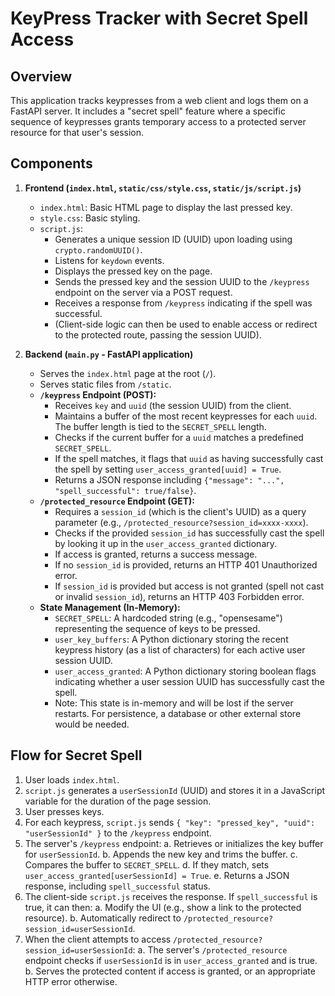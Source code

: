 # KeyPress Tracker with Secret Spell Access

## Overview

This application tracks keypresses from a web client and logs them on a FastAPI server. It includes a "secret spell" feature where a specific sequence of keypresses grants temporary access to a protected server resource for that user's session.

## Components

1.  **Frontend (`index.html`, `static/css/style.css`, `static/js/script.js`)**
    *   `index.html`: Basic HTML page to display the last pressed key.
    *   `style.css`: Basic styling.
    *   `script.js`:
        *   Generates a unique session ID (UUID) upon loading using `crypto.randomUUID()`.
        *   Listens for `keydown` events.
        *   Displays the pressed key on the page.
        *   Sends the pressed key and the session UUID to the `/keypress` endpoint on the server via a POST request.
        *   Receives a response from `/keypress` indicating if the spell was successful.
        *   (Client-side logic can then be used to enable access or redirect to the protected route, passing the session UUID).

2.  **Backend (`main.py` - FastAPI application)**
    *   Serves the `index.html` page at the root (`/`).
    *   Serves static files from `/static`.
    *   **`/keypress` Endpoint (POST):**
        *   Receives `key` and `uuid` (the session UUID) from the client.
        *   Maintains a buffer of the most recent keypresses for each `uuid`. The buffer length is tied to the `SECRET_SPELL` length.
        *   Checks if the current buffer for a `uuid` matches a predefined `SECRET_SPELL`.
        *   If the spell matches, it flags that `uuid` as having successfully cast the spell by setting `user_access_granted[uuid] = True`.
        *   Returns a JSON response including `{"message": "...", "spell_successful": true/false}`.
    *   **`/protected_resource` Endpoint (GET):**
        *   Requires a `session_id` (which is the client's UUID) as a query parameter (e.g., `/protected_resource?session_id=xxxx-xxxx`).
        *   Checks if the provided `session_id` has successfully cast the spell by looking it up in the `user_access_granted` dictionary.
        *   If access is granted, returns a success message.
        *   If no `session_id` is provided, returns an HTTP 401 Unauthorized error.
        *   If `session_id` is provided but access is not granted (spell not cast or invalid `session_id`), returns an HTTP 403 Forbidden error.
    *   **State Management (In-Memory):**
        *   `SECRET_SPELL`: A hardcoded string (e.g., "opensesame") representing the sequence of keys to be pressed.
        *   `user_key_buffers`: A Python dictionary storing the recent keypress history (as a list of characters) for each active user session UUID.
        *   `user_access_granted`: A Python dictionary storing boolean flags indicating whether a user session UUID has successfully cast the spell.
        *   Note: This state is in-memory and will be lost if the server restarts. For persistence, a database or other external store would be needed.

## Flow for Secret Spell

1.  User loads `index.html`.
2.  `script.js` generates a `userSessionId` (UUID) and stores it in a JavaScript variable for the duration of the page session.
3.  User presses keys.
4.  For each keypress, `script.js` sends `{ "key": "pressed_key", "uuid": "userSessionId" }` to the `/keypress` endpoint.
5.  The server's `/keypress` endpoint:
    a.  Retrieves or initializes the key buffer for `userSessionId`.
    b.  Appends the new key and trims the buffer.
    c.  Compares the buffer to `SECRET_SPELL`.
    d.  If they match, sets `user_access_granted[userSessionId] = True`.
    e.  Returns a JSON response, including `spell_successful` status.
6.  The client-side `script.js` receives the response. If `spell_successful` is true, it can then:
    a.  Modify the UI (e.g., show a link to the protected resource).
    b.  Automatically redirect to `/protected_resource?session_id=userSessionId`.
7.  When the client attempts to access `/protected_resource?session_id=userSessionId`:
    a.  The server's `/protected_resource` endpoint checks if `userSessionId` is in `user_access_granted` and is true.
    b.  Serves the protected content if access is granted, or an appropriate HTTP error otherwise.

